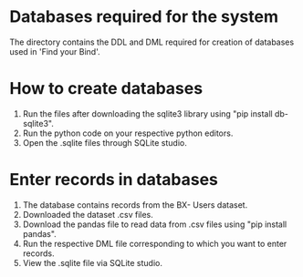 # Databases required for the system
The directory contains the DDL and DML required for creation of databases used in 'Find your Bind'.

# How to create databases
1. Run the files after downloading the sqlite3 library using "pip install db-sqlite3".
2. Run the python code on your respective python editors.
3. Open the .sqlite files through SQLite studio.

# Enter records in databases
1. The database contains records from the BX- Users dataset.
2. Downloaded the dataset .csv files.
3. Download the pandas file to read data from .csv files using "pip install pandas".
4. Run the respective DML file corresponding to which you want to enter records.
5. View the .sqlite file via SQLite studio.
